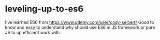# leveling-up-to-es6
I've learned ES6 from https://www.udemy.com/user/cody-seibert/
Good to know and easy to understand why should use ES6 in JS framework or pure JS to up efficient work with.
